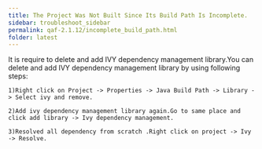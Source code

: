 ```yaml
---
title: The Project Was Not Built Since Its Build Path Is Incomplete.
sidebar: troubleshoot_sidebar
permalink: qaf-2.1.12/incomplete_build_path.html
folder: latest
---
```

It is require to delete and add IVY dependency management library.You can delete and add IVY dependency management library by using following steps: 

	1)Right click on Project -> Properties -> Java Build Path -> Library -> Select ivy and remove.

	2)Add ivy dependency management library again.Go to same place and click add library -> Ivy dependency management.

	3)Resolved all dependency from scratch .Right click on project -> Ivy -> Resolve.

 

 
